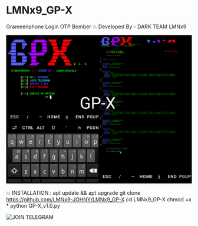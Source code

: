 # LMNx9_GP-X
Grameenphone Login OTP Bomber 💥 Developed By - DARK TEAM LMNx9

![](https://github.com/LMNx9-JOHNY/LMNx9_GP-X/blob/main/GP-X.jpg)

💥 INSTALLATION :
    apt update && apt upgrade
    git clone https://github.com/LMNx9-JOHNY/LMNx9_GP-X
    cd LMNx9_GP-X
    chmod +x *
    python GP-X_v1.0.py

![JOIN TELEGRAM](https://t.me/DARK_TEAM_LMNx9)    
